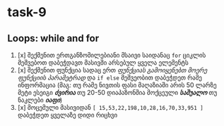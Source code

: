 # task-9

## Loops: while and for

1. [x] შექმენით ერთგანზომილებიანი მსაივი საიდანაც `for` ციკლის მეშვებოთ დაბეჭდავთ მასივში არსებულ ყველა ელემენტს
2. [x] შექმენით ფუნქცია სადაც ერთ _ფუნქციას გამოიყენებთ მოერე ფუნქციის პარამეტრად_ და `if else` მეშვეობით დაბეჭდეთ რამე ინფორმაცია (მაგ: თუ რამე ნივთის ფასი მაღაზიაში არის 50 ლარზე მეტი ესეიგი **_ძვირია_** თუ 20-50 დიაპაზონშია მოქცეული **_საშუალო_** თუ ნაკლები **_იაფი_**)
3. [x] მოცემული მასივიდან `[ 15,53,22,198,10,28,16,70,33,951 ]` დაბეჭდეთ ყველაზე დიდი რიცხვი
